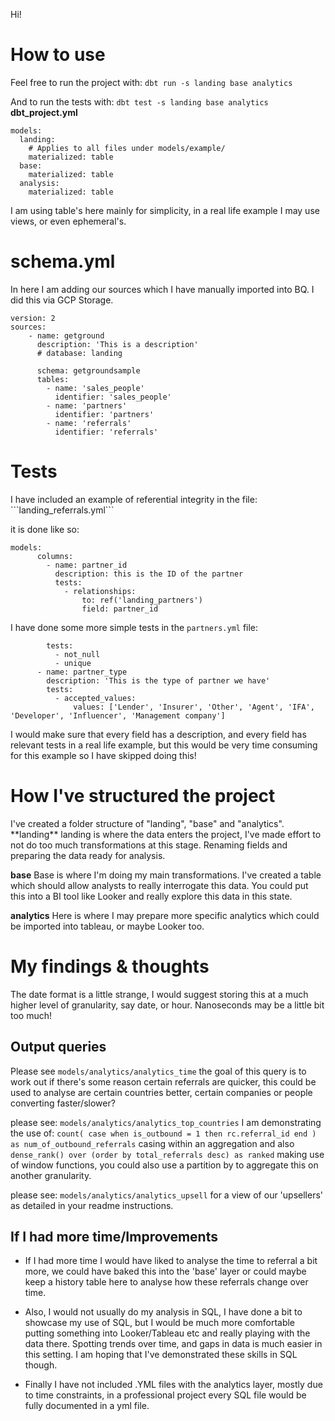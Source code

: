 Hi!

<h1> How to use</h1>

Feel free to run the project with:
```dbt run -s landing base analytics```

And to run the tests with:
```dbt test -s landing base analytics```
**dbt_project.yml**
```
models:
  landing:
    # Applies to all files under models/example/
    materialized: table
  base:
    materialized: table
  analysis:
    materialized: table
```
I am using table's here mainly for simplicity, in a real life example I may use views, or even ephemeral's.

<h1>schema.yml</h1>
In here I am adding our sources which I have manually imported into BQ. I did this via GCP Storage.

```
version: 2
sources:
    - name: getground
      description: 'This is a description'
      # database: landing

      schema: getgroundsample
      tables:
        - name: 'sales_people'
          identifier: 'sales_people'
        - name: 'partners'
          identifier: 'partners'
        - name: 'referrals'
          identifier: 'referrals'
```



<h1>Tests</h1>
I have included an example of referential integrity in the file: 
```landing_referrals.yml```

it is done like so:
```
models:
      columns:
        - name: partner_id
          description: this is the ID of the partner
          tests:
            - relationships:
                to: ref('landing_partners')
                field: partner_id
```
I have done some more simple tests in the ```partners.yml``` file:
```
        tests:
          - not_null
          - unique
      - name: partner_type
        description: 'This is the type of partner we have'
        tests:
          - accepted_values:
              values: ['Lender', 'Insurer', 'Other', 'Agent', 'IFA', 'Developer', 'Influencer', 'Management company']
```

I would make sure that every field has a description, and every field has relevant tests in a real life example, but this would be very time consuming for this example so I have skipped doing this!

<h1>How I've structured the project</h1>
I've created a folder structure of "landing", "base" and "analytics".
**landing**
landing is where the data enters the project, I've made effort to not do too much transformations at this stage. Renaming fields and preparing the data ready for analysis.

**base**
Base is where I'm doing my main transformations. I've created a table which should allow analysts to really interrogate this data. You could put this into a BI tool like Looker and really explore this data in this state.

**analytics**
Here is where I may prepare more specific analytics which could be imported into tableau, or maybe Looker too.


<h1>My findings & thoughts</h1>
The date format is a little strange, I would suggest storing this at a much higher level of granularity, say date, or hour. Nanoseconds may be a little bit too much!

<h2>Output queries </h2>

Please see ```models/analytics/analytics_time``` the goal of this query is to work out if there's some reason certain referrals are quicker, this could be used to analyse are certain countries better, certain companies or people converting faster/slower?

please see: ```models/analytics/analytics_top_countries``` I am demonstrating the use of: ```count( case when is_outbound = 1 then rc.referral_id end ) as num_of_outbound_referrals``` casing within an aggregation
and also ```dense_rank() over (order by total_referrals desc) as ranked``` making use of window functions, you could also use a partition by to aggregate this on another granularity.

please see: ```models/analytics/analytics_upsell``` for a view of our 'upsellers' as detailed in your readme instructions.


<h2>If I had more time/Improvements</h2>

* If I had more time I would have liked to analyse the time to referral a bit more, we could have baked this into the 'base' layer or could maybe keep a history table here to analyse how these referrals change over time.

* Also, I would not usually do my analysis in SQL, I have done a bit to showcase my use of SQL, but I would be much more comfortable putting something into Looker/Tableau etc and really playing with the data there. Spotting trends over time, and gaps in data is much easier in this setting. I am hoping that I've demonstrated these skills in SQL though.

* Finally I have not included .YML files with the analytics layer, mostly due to time constraints, in a professional project every SQL file would be fully documented in a yml file.





